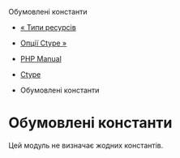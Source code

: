 Обумовлені константи

-   [« Типи ресурсів](ctype.resources.md)
    
-   [Опції Ctype »](ref.ctype.md)
    
-   [PHP Manual](index.md)
    
-   [Ctype](book.ctype.md)
    
-   Обумовлені константи
    

# Обумовлені константи

Цей модуль не визначає жодних константів.